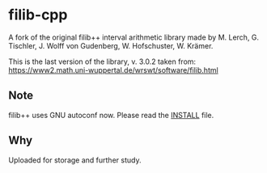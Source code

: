 # filib-cpp
A fork of the original filib++ interval arithmetic library made by M. Lerch, G. Tischler, J. Wolff von Gudenberg, W. Hofschuster, W. Krämer.

This is the last version of the library, v. 3.0.2 taken from: https://www2.math.uni-wuppertal.de/wrswt/software/filib.html

## Note

filib++ uses GNU autoconf now. Please read the [INSTALL](INSTALL) file.

## Why

Uploaded for storage and further study.
